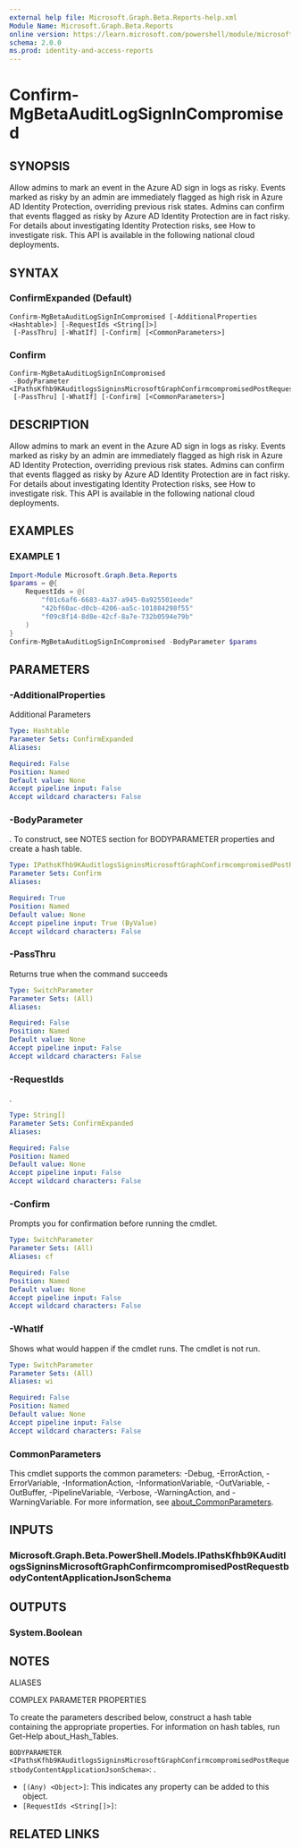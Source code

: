 ```yaml
---
external help file: Microsoft.Graph.Beta.Reports-help.xml
Module Name: Microsoft.Graph.Beta.Reports
online version: https://learn.microsoft.com/powershell/module/microsoft.graph.beta.reports/confirm-mgbetaauditlogsignincompromised
schema: 2.0.0
ms.prod: identity-and-access-reports
---
```


# Confirm-MgBetaAuditLogSignInCompromised

## SYNOPSIS
Allow admins to mark an event in the Azure AD sign in logs as risky.
Events marked as risky by an admin are immediately flagged as high risk in Azure AD Identity Protection, overriding previous risk states.
Admins can confirm that events flagged as risky by Azure AD Identity Protection are in fact risky.
For details about investigating Identity Protection risks, see How to investigate risk.
This API is available in the following national cloud deployments.

## SYNTAX

### ConfirmExpanded (Default)
```
Confirm-MgBetaAuditLogSignInCompromised [-AdditionalProperties <Hashtable>] [-RequestIds <String[]>]
 [-PassThru] [-WhatIf] [-Confirm] [<CommonParameters>]
```

### Confirm
```
Confirm-MgBetaAuditLogSignInCompromised
 -BodyParameter <IPathsKfhb9KAuditlogsSigninsMicrosoftGraphConfirmcompromisedPostRequestbodyContentApplicationJsonSchema>
 [-PassThru] [-WhatIf] [-Confirm] [<CommonParameters>]
```

## DESCRIPTION
Allow admins to mark an event in the Azure AD sign in logs as risky.
Events marked as risky by an admin are immediately flagged as high risk in Azure AD Identity Protection, overriding previous risk states.
Admins can confirm that events flagged as risky by Azure AD Identity Protection are in fact risky.
For details about investigating Identity Protection risks, see How to investigate risk.
This API is available in the following national cloud deployments.

## EXAMPLES

### EXAMPLE 1
```powershell
Import-Module Microsoft.Graph.Beta.Reports
$params = @{
	RequestIds = @(
		"f01c6af6-6683-4a37-a945-0a925501eede"
		"42bf60ac-d0cb-4206-aa5c-101884298f55"
		"f09c8f14-8d8e-42cf-8a7e-732b0594e79b"
	)
}
Confirm-MgBetaAuditLogSignInCompromised -BodyParameter $params
```

## PARAMETERS

### -AdditionalProperties
Additional Parameters

```yaml
Type: Hashtable
Parameter Sets: ConfirmExpanded
Aliases:

Required: False
Position: Named
Default value: None
Accept pipeline input: False
Accept wildcard characters: False
```

### -BodyParameter
.
To construct, see NOTES section for BODYPARAMETER properties and create a hash table.

```yaml
Type: IPathsKfhb9KAuditlogsSigninsMicrosoftGraphConfirmcompromisedPostRequestbodyContentApplicationJsonSchema
Parameter Sets: Confirm
Aliases:

Required: True
Position: Named
Default value: None
Accept pipeline input: True (ByValue)
Accept wildcard characters: False
```

### -PassThru
Returns true when the command succeeds

```yaml
Type: SwitchParameter
Parameter Sets: (All)
Aliases:

Required: False
Position: Named
Default value: None
Accept pipeline input: False
Accept wildcard characters: False
```

### -RequestIds
.

```yaml
Type: String[]
Parameter Sets: ConfirmExpanded
Aliases:

Required: False
Position: Named
Default value: None
Accept pipeline input: False
Accept wildcard characters: False
```

### -Confirm
Prompts you for confirmation before running the cmdlet.

```yaml
Type: SwitchParameter
Parameter Sets: (All)
Aliases: cf

Required: False
Position: Named
Default value: None
Accept pipeline input: False
Accept wildcard characters: False
```

### -WhatIf
Shows what would happen if the cmdlet runs.
The cmdlet is not run.

```yaml
Type: SwitchParameter
Parameter Sets: (All)
Aliases: wi

Required: False
Position: Named
Default value: None
Accept pipeline input: False
Accept wildcard characters: False
```

### CommonParameters
This cmdlet supports the common parameters: -Debug, -ErrorAction, -ErrorVariable, -InformationAction, -InformationVariable, -OutVariable, -OutBuffer, -PipelineVariable, -Verbose, -WarningAction, and -WarningVariable. For more information, see [about_CommonParameters](http://go.microsoft.com/fwlink/?LinkID=113216).

## INPUTS

### Microsoft.Graph.Beta.PowerShell.Models.IPathsKfhb9KAuditlogsSigninsMicrosoftGraphConfirmcompromisedPostRequestbodyContentApplicationJsonSchema
## OUTPUTS

### System.Boolean
## NOTES

ALIASES

COMPLEX PARAMETER PROPERTIES

To create the parameters described below, construct a hash table containing the appropriate properties. For information on hash tables, run Get-Help about_Hash_Tables.


`BODYPARAMETER <IPathsKfhb9KAuditlogsSigninsMicrosoftGraphConfirmcompromisedPostRequestbodyContentApplicationJsonSchema>`: .
  - `[(Any) <Object>]`: This indicates any property can be added to this object.
  - `[RequestIds <String[]>]`: 

## RELATED LINKS
